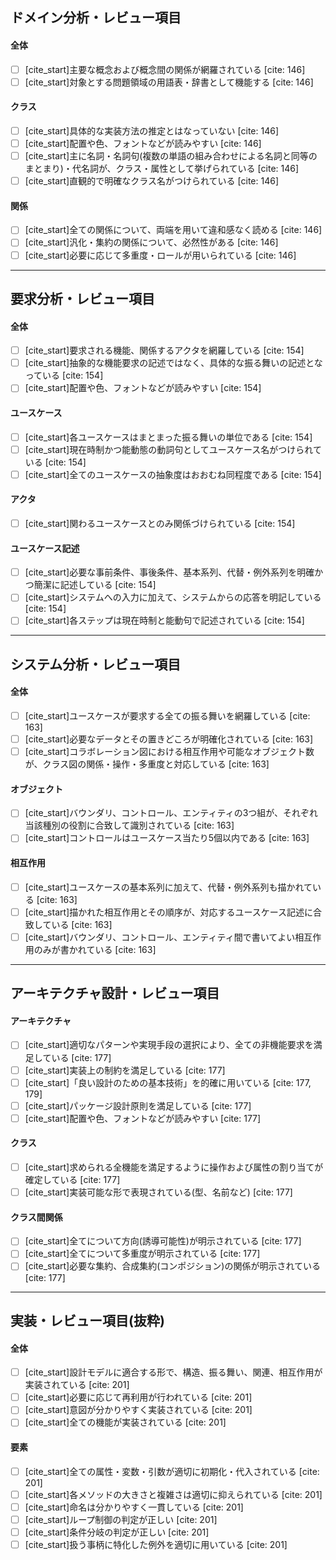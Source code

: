 ##  ドメイン分析・レビュー項目

#### 全体
- [ ] [cite_start]主要な概念および概念間の関係が網羅されている [cite: 146]
- [ ] [cite_start]対象とする問題領域の用語表・辞書として機能する [cite: 146]

#### クラス
- [ ] [cite_start]具体的な実装方法の推定とはなっていない [cite: 146]
- [ ] [cite_start]配置や色、フォントなどが読みやすい [cite: 146]
- [ ] [cite_start]主に名詞・名詞句(複数の単語の組み合わせによる名詞と同等のまとまり)・代名詞が、クラス・属性として挙げられている [cite: 146]
- [ ] [cite_start]直観的で明確なクラス名がつけられている [cite: 146]

#### 関係
- [ ] [cite_start]全ての関係について、両端を用いて違和感なく読める [cite: 146]
- [ ] [cite_start]汎化・集約の関係について、必然性がある [cite: 146]
- [ ] [cite_start]必要に応じて多重度・ロールが用いられている [cite: 146]

---

##  要求分析・レビュー項目

#### 全体
- [ ] [cite_start]要求される機能、関係するアクタを網羅している [cite: 154]
- [ ] [cite_start]抽象的な機能要求の記述ではなく、具体的な振る舞いの記述となっている [cite: 154]
- [ ] [cite_start]配置や色、フォントなどが読みやすい [cite: 154]

#### ユースケース
- [ ] [cite_start]各ユースケースはまとまった振る舞いの単位である [cite: 154]
- [ ] [cite_start]現在時制かつ能動態の動詞句としてユースケース名がつけられている [cite: 154]
- [ ] [cite_start]全てのユースケースの抽象度はおおむね同程度である [cite: 154]

#### アクタ
- [ ] [cite_start]関わるユースケースとのみ関係づけられている [cite: 154]

#### ユースケース記述
- [ ] [cite_start]必要な事前条件、事後条件、基本系列、代替・例外系列を明確かつ簡潔に記述している [cite: 154]
- [ ] [cite_start]システムへの入力に加えて、システムからの応答を明記している [cite: 154]
- [ ] [cite_start]各ステップは現在時制と能動句で記述されている [cite: 154]

---

##  システム分析・レビュー項目

#### 全体
- [ ] [cite_start]ユースケースが要求する全ての振る舞いを網羅している [cite: 163]
- [ ] [cite_start]必要なデータとその置きどころが明確化されている [cite: 163]
- [ ] [cite_start]コラボレーション図における相互作用や可能なオブジェクト数が、クラス図の関係・操作・多重度と対応している [cite: 163]

#### オブジェクト
- [ ] [cite_start]バウンダリ、コントロール、エンティティの3つ組が、それぞれ当該種別の役割に合致して識別されている [cite: 163]
- [ ] [cite_start]コントロールはユースケース当たり5個以内である [cite: 163]

#### 相互作用
- [ ] [cite_start]ユースケースの基本系列に加えて、代替・例外系列も描かれている [cite: 163]
- [ ] [cite_start]描かれた相互作用とその順序が、対応するユースケース記述に合致している [cite: 163]
- [ ] [cite_start]バウンダリ、コントロール、エンティティ間で書いてよい相互作用のみが書かれている [cite: 163]

---

##  アーキテクチャ設計・レビュー項目

#### アーキテクチャ
- [ ] [cite_start]適切なパターンや実現手段の選択により、全ての非機能要求を満足している [cite: 177]
- [ ] [cite_start]実装上の制約を満足している [cite: 177]
- [ ] [cite_start]「良い設計のための基本技術」を的確に用いている [cite: 177, 179]
- [ ] [cite_start]パッケージ設計原則を満足している [cite: 177]
- [ ] [cite_start]配置や色、フォントなどが読みやすい [cite: 177]

#### クラス
- [ ] [cite_start]求められる全機能を満足するように操作および属性の割り当てが確定している [cite: 177]
- [ ] [cite_start]実装可能な形で表現されている(型、名前など) [cite: 177]

#### クラス間関係
- [ ] [cite_start]全てについて方向(誘導可能性)が明示されている [cite: 177]
- [ ] [cite_start]全てについて多重度が明示されている [cite: 177]
- [ ] [cite_start]必要な集約、合成集約(コンポジション)の関係が明示されている [cite: 177]

---

##  実装・レビュー項目(抜粋)

#### 全体
- [ ] [cite_start]設計モデルに適合する形で、構造、振る舞い、関連、相互作用が実装されている [cite: 201]
- [ ] [cite_start]必要に応じて再利用が行われている [cite: 201]
- [ ] [cite_start]意図が分かりやすく実装されている [cite: 201]
- [ ] [cite_start]全ての機能が実装されている [cite: 201]

#### 要素
- [ ] [cite_start]全ての属性・変数・引数が適切に初期化・代入されている [cite: 201]
- [ ] [cite_start]各メソッドの大きさと複雑さは適切に抑えられている [cite: 201]
- [ ] [cite_start]命名は分かりやすく一貫している [cite: 201]
- [ ] [cite_start]ループ制御の判定が正しい [cite: 201]
- [ ] [cite_start]条件分岐の判定が正しい [cite: 201]
- [ ] [cite_start]扱う事柄に特化した例外を適切に用いている [cite: 201]

